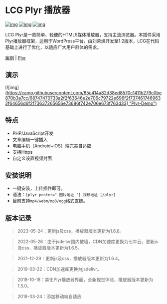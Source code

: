 # LCG Plyr 播放器 
[![img](https://img.shields.io/badge/LCG-Lion--R-blue.svg)](https://github.com/lion-r "LCG") [![img](https://img.shields.io/badge/Louie-Cssplus-brightgreen.svg)](https://github.com/louie-senpai "Louie") [![img](https://img.shields.io/badge/%E5%88%98%E8%8D%A3%E7%84%95-LiuRH-yellow.svg)](https://liuronghuan.com/plyr1-2.html "LiuRH")

LCG Plyr是一款简单、轻便的HTML5媒体播放器，支持主流浏览器。本插件采用Plyr播放器框架，适用于WordPress平台，由刘荣焕开发至1.2版本，LCG在代码基础上进行了优化，以适应广大用户群体的需求。

 [案例](https://www.lion-r.com/downhill/ "LCG-plyr") | [Plyr](https://github.com/sampotts/plyr "Plyr")

## 演示

[![img][(https://camo.githubusercontent.com/85c414a82d38ed8570c1411b279c0be870b3a7cc/68747470733a2f2f63646e2e706c79722e696f2f7374617469632f64656d6f2f73637265656e73686f742e706e673f763d33] "Plyr-Demo")](https://github.com/lion-r/plyr "Plyr-Deom")


## 特点

* PHP/JavaScript开发
* 文章编辑一键插入
* 电脑手机（Android+iOS）端完美自适应
* 支持Https
* 自定义设置视频封面

## 安装说明

* 一键安装，上传插件即可。
* 语法：<code>[plyr poster=" 图片地址 "] 视频地址 [/plyr]</code>
* 目前支持<code>mp4/webm/mp3/ogg</code>格式直链。

## 版本记录

> 2023-05-24：更新js及css，播放器版本更新为1.6.8。

> 2022-05-26：由于jsdelivr国内被墙，CDN加速库更换为七牛云，更新js及css，播放器版本更新为1.6.5。

> 2021-12-29：更新js及css，播放器版本更新为1.6.4。

> 2019-03-22：CDN加速库更换为jsdelivr。

> 2018-10-18：美化Plyr播放器界面，全新视觉体验，播放器版本更新为1.5.0。

> 2018-03-24：添加移动端自适应
